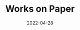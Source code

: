 ---
layout: "works-on-paper.njk"
title: "Works on Paper"
type: "BlogPosting"
priority: "0.5"
date: 2022-04-28
year: ""
tags: ["work"]
description: "photogrammetry-screenshots"

gallery:
  - url: "/assets/img/works/works-on-paper/metamorphosis/1/4.png"
    title: "Works on Paper"
    alt: "Collage on recycled paper"
---